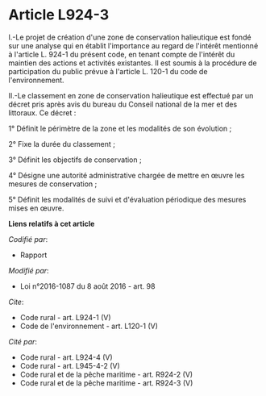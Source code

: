 # Article L924-3

I.-Le projet de création d'une zone de conservation halieutique est fondé sur une analyse qui en établit l'importance au
regard de l'intérêt mentionné à l'article L. 924-1 du présent code, en tenant compte de l'intérêt du maintien des actions et
activités existantes. Il est soumis à la procédure de participation du public prévue à l'article L. 120-1 du code de
l'environnement. 

II.-Le classement en zone de conservation halieutique est effectué par un décret pris après avis du bureau du Conseil
national de la mer et des littoraux. Ce décret : 

1° Définit le périmètre de la zone et les modalités de son évolution ; 

2° Fixe la durée du classement ; 

3° Définit les objectifs de conservation ; 

4° Désigne une autorité administrative chargée de mettre en œuvre les mesures de conservation ; 

5° Définit les modalités de suivi et d'évaluation périodique des mesures mises en œuvre.

**Liens relatifs à cet article**

_Codifié par_:

  - Rapport

_Modifié par_:

  - Loi n°2016-1087 du 8 août 2016 - art. 98

_Cite_:

  - Code rural - art. L924-1 (V)
  - Code de l'environnement - art. L120-1 (V)

_Cité par_:

  - Code rural - art. L924-4 (V)
  - Code rural - art. L945-4-2 (V)
  - Code rural et de la pêche maritime - art. R924-2 (V)
  - Code rural et de la pêche maritime - art. R924-3 (V)
